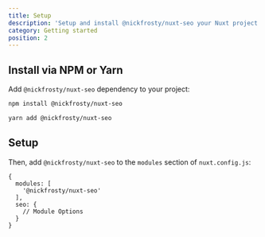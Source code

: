 ```yaml
---
title: Setup
description: 'Setup and install @nickfrosty/nuxt-seo your Nuxt project.'
category: Getting started
position: 2
---
```



## Install via NPM or Yarn

Add `@nickfrosty/nuxt-seo` dependency to your project:

<code-group>
  <code-block label="NPM" active>

  ```bash
  npm install @nickfrosty/nuxt-seo
  ```

  </code-block>
  <code-block label="Yarn">

  ```bash
  yarn add @nickfrosty/nuxt-seo
  ```

  </code-block>
</code-group>

## Setup

Then, add `@nickfrosty/nuxt-seo` to the `modules` section of `nuxt.config.js`:

```js[nuxt.config.js]
{
  modules: [
    '@nickfrosty/nuxt-seo'
  ],
  seo: {
    // Module Options
  }
}
```